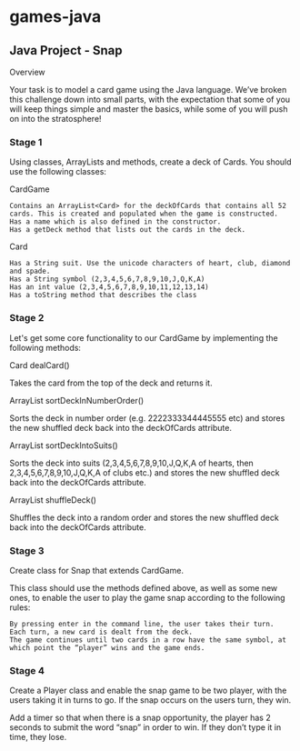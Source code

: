 # games-java

## Java Project - Snap

Overview

Your task is to model a card game using the Java language. We’ve broken this challenge down into small parts, with the expectation that some of you will keep things simple and master the basics, while some of you will push on into the stratosphere!

### Stage 1

Using classes, ArrayLists and methods, create a deck of Cards. You should use the following classes:

CardGame

    Contains an ArrayList<Card> for the deckOfCards that contains all 52 cards. This is created and populated when the game is constructed.
    Has a name which is also defined in the constructor.
    Has a getDeck method that lists out the cards in the deck.

Card

    Has a String suit. Use the unicode characters of heart, club, diamond and spade.
    Has a String symbol (2,3,4,5,6,7,8,9,10,J,Q,K,A)
    Has an int value (2,3,4,5,6,7,8,9,10,11,12,13,14)
    Has a toString method that describes the class

### Stage 2

Let's get some core functionality to our CardGame by implementing the following methods:

Card dealCard()

Takes the card from the top of the deck and returns it.

ArrayList<Card> sortDeckInNumberOrder()

Sorts the deck in number order (e.g. 2222333344445555 etc) and stores the new shuffled deck back into the deckOfCards attribute.

ArrayList<Card> sortDeckIntoSuits()

Sorts the deck into suits (2,3,4,5,6,7,8,9,10,J,Q,K,A of hearts, then 2,3,4,5,6,7,8,9,10,J,Q,K,A of clubs etc.) and stores the new shuffled deck back into the deckOfCards attribute.

ArrayList<Card> shuffleDeck()

Shuffles the deck into a random order and stores the new shuffled deck back into the deckOfCards attribute.

### Stage 3

Create class for Snap that extends CardGame.

This class should use the methods defined above, as well as some new ones, to enable the user to play the game snap according to the following rules:

    By pressing enter in the command line, the user takes their turn.
    Each turn, a new card is dealt from the deck.
    The game continues until two cards in a row have the same symbol, at which point the “player” wins and the game ends.

### Stage 4

Create a Player class and enable the snap game to be two player, with the users taking it in turns to go. If the snap occurs on the users turn, they win.

Add a timer so that when there is a snap opportunity, the player has 2 seconds to submit the word “snap” in order to win. If they don’t type it in time, they lose.